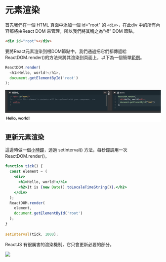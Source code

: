 # 元素渲染

首先我們在一個 HTML 頁面中添加一個 id="root" 的 `<div>`，在此div 中的所有內容都將由React DOM 來管理，所以我們將其稱之為“根” DOM 節點。

```html
<div id="root"></div>
```

要將React元素渲染到根DOM節點中，我們通過把它們都傳遞給ReactDOM.render()的方法來將其渲染到頁面上，以下為一個簡單[範例](https://codepen.io/gaearon/pen/rrpgNB?editors=1010)。

```js
ReactDOM.render(
  <h1>Hello, world!</h1>,
  document.getElementById('root')
);
```

![](/assets/img2-3-1.png)


## 更新元素渲染
這邊時做一個[小時鐘](https://codepen.io/gaearon/pen/gwoJZk?editors=0010)，透過 setInterval() 方法，每秒鐘調用一次 ReactDOM.render()。

```jsx
function tick() {
  const element = (
    <div>
      <h1>Hello, world!</h1>
      <h2>It is {new Date().toLocaleTimeString()}.</h2>
    </div>
  );
  ReactDOM.render(
    element,
    document.getElementById('root')
  );
}

setInterval(tick, 1000);
```

ReactJS 有很厲害的渲染機制，它只會更新必要的部分。

![](https://doc.react-china.org/granular-dom-updates-c158617ed7cc0eac8f58330e49e48224.gif)


